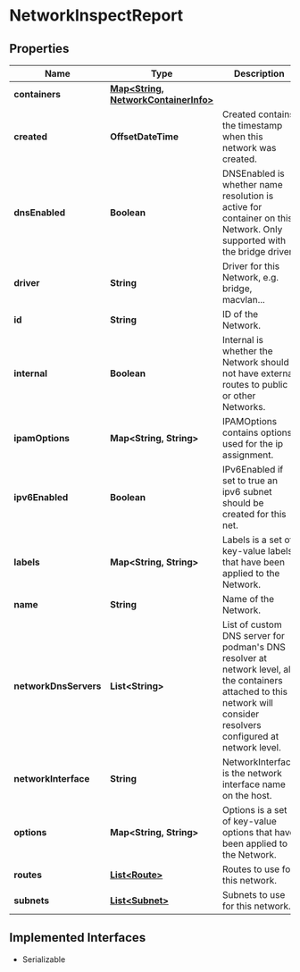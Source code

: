 

# NetworkInspectReport


## Properties

| Name | Type | Description | Notes |
|------------ | ------------- | ------------- | -------------|
|**containers** | [**Map&lt;String, NetworkContainerInfo&gt;**](NetworkContainerInfo.md) |  |  [optional] |
|**created** | **OffsetDateTime** | Created contains the timestamp when this network was created. |  [optional] |
|**dnsEnabled** | **Boolean** | DNSEnabled is whether name resolution is active for container on this Network. Only supported with the bridge driver. |  [optional] |
|**driver** | **String** | Driver for this Network, e.g. bridge, macvlan... |  [optional] |
|**id** | **String** | ID of the Network. |  [optional] |
|**internal** | **Boolean** | Internal is whether the Network should not have external routes to public or other Networks. |  [optional] |
|**ipamOptions** | **Map&lt;String, String&gt;** | IPAMOptions contains options used for the ip assignment. |  [optional] |
|**ipv6Enabled** | **Boolean** | IPv6Enabled if set to true an ipv6 subnet should be created for this net. |  [optional] |
|**labels** | **Map&lt;String, String&gt;** | Labels is a set of key-value labels that have been applied to the Network. |  [optional] |
|**name** | **String** | Name of the Network. |  [optional] |
|**networkDnsServers** | **List&lt;String&gt;** | List of custom DNS server for podman&#39;s DNS resolver at network level, all the containers attached to this network will consider resolvers configured at network level. |  [optional] |
|**networkInterface** | **String** | NetworkInterface is the network interface name on the host. |  [optional] |
|**options** | **Map&lt;String, String&gt;** | Options is a set of key-value options that have been applied to the Network. |  [optional] |
|**routes** | [**List&lt;Route&gt;**](Route.md) | Routes to use for this network. |  [optional] |
|**subnets** | [**List&lt;Subnet&gt;**](Subnet.md) | Subnets to use for this network. |  [optional] |


## Implemented Interfaces

* Serializable


